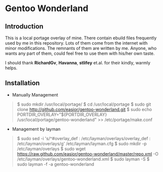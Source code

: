 Gentoo Wonderland
==============

Introduction
--------------
This is a local portage overlay of mine. There contain ebuild
files frequently used by me in this repository. Lots of them
come from the internet with minor modifications. The remnants
of them are written by me. Anyone, who wants any part of them,
could feel free to use them with his/her own taste.

I should thank **RichardGv**, **Havanna**, **stlifey** et.al. for
their kindly, warmly helps.

Installation
--------------
* Manually Management
>  $ sudo mkdir /usr/local/portage/
>  $ cd /usr/local/portage
>  $ sudo git clone http://github.com/easior/gentoo-wonderland.git
>  $ sudo echo PORTDIR_OVERLAY="${PORTDIR_OVERLAY} /usr/local/portage/gentoo-wonderland" >> /etc/portage/make.conf

* Management by layman

>  $ sudo sed -i 's/^#overlay_def : /etc/layman/overlays/overlay_def : /etc/layman/overlays/g' /etc/layman/layman.cfg
>  $ sudo mkdir -p /etc/layman/overlays
>  $ sudo wget https://raw.github.com/easior/gentoo-wonderland/master/repo.xml -O /etc/layman/overlays/gentoo-wonderland.xml
>  $ sudo layman -S
>  $ sudo layman -f -a gentoo-wonderland
